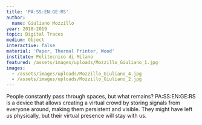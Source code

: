 ```yaml
---
title: 'PA:SS:EN:GE:RS'
author:
  name: Giuliano Mozzillo
year: 2018-2019
topic: Digital Traces
medium: Object
interactive: false
material: 'Paper, Thermal Printer, Wood'
institute: Politecnico di Milano
featured: /assets/images/uploads/Mozzillo_Giuliano_1.jpg
images:
  - /assets/images/uploads/Mozzillo_Giuliano_4.jpg
  - /assets/images/uploads/Mozzillo_Giuliano_2.jpg
---
```

People constantly pass through spaces, but what remains? PA:SS:EN:GE:RS is a device that allows creating a virtual crowd by storing signals from everyone around, making them persistent and visible. They might have left us physically, but their virtual presence will stay with us.
